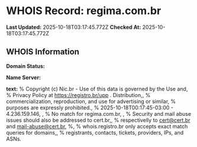 # WHOIS Record: regima.com.br

**Last Updated:** 2025-10-18T03:17:45.772Z
**Checked At:** 2025-10-18T03:17:45.772Z

## WHOIS Information

**Domain Status:** 

**Name Server:** 

**text:** % Copyright (c) Nic.br - Use of this data is governed by the Use and, % Privacy Policy at https://registro.br/upp . Distribution,, % commercialization, reproduction, and use for advertising or similar, % purposes are expressly prohibited., % 2025-10-18T00:17:45-03:00 - 4.236.159.146, , % No match for regima.com.br, , % Security and mail abuse issues should also be addressed to cert.br,, % respectivelly to cert@cert.br and mail-abuse@cert.br, %, % whois.registro.br only accepts exact match queries for domains,, % registrants, contacts, tickets, providers, IPs, and ASNs.

